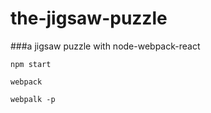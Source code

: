 # the-jigsaw-puzzle
###a jigsaw puzzle with node-webpack-react

`npm start`

`webpack`

`webpalk -p`
